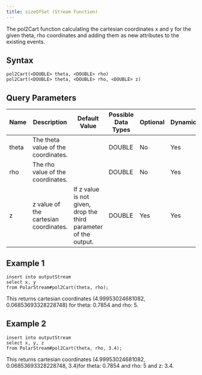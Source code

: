 ```yaml
---
title: sizeOfSet (Stream Function)
---
```


The pol2Cart function calculating the cartesian coordinates x and y for the given theta, rho coordinates and adding them as new attributes to the existing events.

## Syntax

    pol2Cart(<DOUBLE> theta, <DOUBLE> rho)
    pol2Cart(<DOUBLE> theta, <DOUBLE> rho, <DOUBLE> z)

## Query Parameters

| Name  | Description            | Default Value    | Possible Data Types | Optional | Dynamic |
|-------|---------------------------------------|--------------------------|---------------------|----------|---------|
| theta | The theta value of the coordinates.   |        | DOUBLE              | No       | Yes     |
| rho   | The rho value of the coordinates.     |        | DOUBLE              | No       | Yes     |
| z     | z value of the cartesian coordinates. | If z value is not given, drop the third parameter of the output. | DOUBLE              | Yes      | Yes     |

## Example 1

    insert into outputStream
    select x, y
    from PolarStream#pol2Cart(theta, rho);

This returns cartesian coordinates (4.99953024681082, 0.06853693328228748) for theta: 0.7854 and rho: 5.

## Example 2

    insert into outputStream
    select x, y, z
    from PolarStream#pol2Cart(theta, rho, 3.4);

This returns cartesian coordinates (4.99953024681082, 0.06853693328228748, 3.4)for theta: 0.7854 and rho: 5 and z: 3.4.
